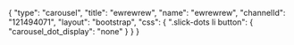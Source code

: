 {
    "type": "carousel",
    "title": "ewrewrew",
    "name": "ewrewrew",
    "channelId": "121494071",
    "layout": "bootstrap",
    "css": {
        ".slick-dots li button": {
            "carousel_dot_display": "none"
        }
    }
}